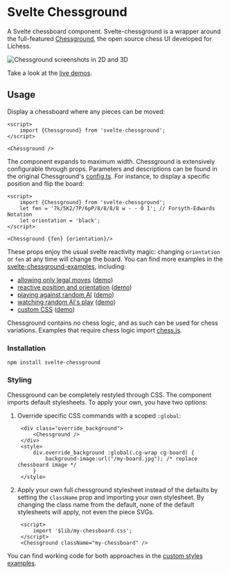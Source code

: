 # Svelte Chessground

A Svelte chessboard component.
Svelte-chessground is a wrapper around the full-featured [Chessground](https://github.com/lichess-org/chessground), the open source chess UI developed for Lichess.

![Chessground screenshots in 2D and 3D](https://github.com/gtim/svelte-chessground/blob/main/static/chessground-screenshot.jpg?raw=true)

Take a look at the [live demos](https://gtim.github.io/svelte-chessground-examples/watch-ai).

## Usage

Display a chessboard where any pieces can be moved:

    <script>
        import {Chessground} from 'svelte-chessground';
    </script>    

    <Chessground />
    
The component expands to maximum width.
Chessground is extensively configurable through props. Parameters and descriptions can be found in the original Chessground's [config.ts](https://github.com/lichess-org/chessground/blob/master/src/config.ts). For instance, to display a specific position and flip the board:

    <script>
        import {Chessground} from 'svelte-chessground';
        let fen = '7k/5K2/7P/6pP/8/8/8/8 w - - 0 1'; // Forsyth-Edwards Notation
        let orientation = 'black';
    </script>    

    <Chessground {fen} {orientation}/>
    
These props enjoy the usual svelte reactivity magic: changing `orientation` or `fen` at any time will change the board.
You can find more examples in the [svelte-chessground-examples](https://github.com/gtim/svelte-chessground-examples/), including:
* [allowing only legal moves](https://github.com/gtim/svelte-chessground-examples/blob/main/src/routes/legal/%2Bpage.svelte) ([demo](https://gtim.github.io/svelte-chessground-examples/legal))
* [reactive position and orientation](https://github.com/gtim/svelte-chessground-examples/blob/main/src/routes/reactive/%2Bpage.svelte) ([demo](https://gtim.github.io/svelte-chessground-examples/reactive))
* [playing against random AI](https://github.com/gtim/svelte-chessground-examples/blob/main/src/routes/vs-ai/%2Bpage.svelte) ([demo](https://gtim.github.io/svelte-chessground-examples/vs-ai))
* [watching random AI's play](https://github.com/gtim/svelte-chessground-examples/blob/main/src/routes/watch-ai/%2Bpage.svelte) ([demo](https://gtim.github.io/svelte-chessground-examples/watch-ai))
* [custom CSS](https://github.com/gtim/svelte-chessground-examples/blob/main/src/routes/style/%2Bpage.svelte) ([demo](https://gtim.github.io/svelte-chessground-examples/style))

Chessground contains no chess logic, and as such can be used for chess variations. Examples that require chess logic import [chess.js](https://github.com/jhlywa/chess.js).

### Installation

    npm install svelte-chessground
    
### Styling

Chessground can be completely restyled through CSS. The component imports default stylesheets. To apply your own, you have two options:

1. Override specific CSS commands with a scoped `:global`:

        <div class="override_background">
            <Chessground />
        </div>
        <style>
            div.override_background :global(.cg-wrap cg-board) {
                background-image:url("/my-board.jpg"); /* replace chessboard image */
            }
        </style>

2. Apply your own full chessground stylesheet instead of the defaults by setting the `className` prop and importing your own stylesheet. By changing the class name from the default, none of the default stylesheets will apply, not even the piece SVGs.

        <script>
            import '$lib/my-chessboard.css';
        </script>
        <Chessground className="my-chessboard" />

You can find working code for both approaches in the [custom styles examples](https://github.com/gtim/svelte-chessground-examples/blob/main/src/routes/style/%2Bpage.svelte).
